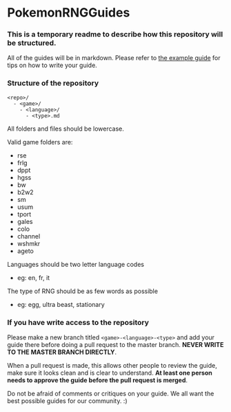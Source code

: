 # PokemonRNGGuides

### This is a temporary readme to describe how this repository will be structured.

All of the guides will be in markdown.  Please refer to [the example guide](Example_Guide.md) for tips on how to write your guide.

### Structure of the repository

```
<repo>/
  - <game>/
    - <language>/
      - <type>.md
```

All folders and files should be lowercase.

Valid game folders are:
- rse
- frlg
- dppt
- hgss
- bw
- b2w2
- sm
- usum
- tport
- gales
- colo
- channel
- wshmkr
- ageto

Languages should be two letter language codes
- eg: en, fr, it

The type of RNG should be as few words as possible
- eg: egg, ultra beast, stationary

### If you have write access to the repository
Please make a new branch titled `<game>-<language>-<type>` and add your guide there before doing a pull request to the master branch.  **NEVER WRITE TO THE MASTER BRANCH DIRECTLY**.

When a pull request is made, this allows other people to review the guide, make sure it looks clean and is clear to understand.  **At least one person needs to approve the guide before the pull request is merged**.

Do not be afraid of comments or critiques on your guide.  We all want the best possible guides for our community. :)
